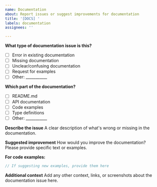```yaml
---
name: Documentation
about: Report issues or suggest improvements for documentation
title: '[DOCS] '
labels: documentation
assignees: ''

---
```


**What type of documentation issue is this?**
- [ ] Error in existing documentation
- [ ] Missing documentation
- [ ] Unclear/confusing documentation
- [ ] Request for examples
- [ ] Other: ___________

**Which part of the documentation?**
- [ ] README.md
- [ ] API documentation
- [ ] Code examples
- [ ] Type definitions
- [ ] Other: ___________

**Describe the issue**
A clear description of what's wrong or missing in the documentation.

**Suggested improvement**
How would you improve the documentation? Please provide specific text or examples.

**For code examples:**
```typescript
// If suggesting new examples, provide them here
```

**Additional context**
Add any other context, links, or screenshots about the documentation issue here.
